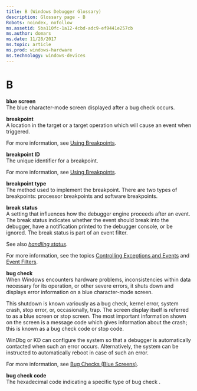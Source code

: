 ```yaml
---
title: B (Windows Debugger Glossary)
description: Glossary page - B
Robots: noindex, nofollow
ms.assetid: 5ba110fc-1a12-4cbd-adc9-ef9441e257cb
ms.author: domars
ms.date: 11/28/2017
ms.topic: article
ms.prod: windows-hardware
ms.technology: windows-devices
---
```


# B


<span id="blue_screen"></span><span id="BLUE_SCREEN"></span>**blue screen**  
The blue character-mode screen displayed after a bug check occurs.

<span id="breakpoint"></span><span id="BREAKPOINT"></span>**breakpoint**  
A location in the target or a target operation which will cause an event when triggered.

For more information, see [Using Breakpoints](using-breakpoints.md).

<span id="breakpoint_id"></span><span id="BREAKPOINT_ID"></span>**breakpoint ID**  
The unique identifier for a breakpoint.

For more information, see [Using Breakpoints](using-breakpoints.md).

<span id="breakpoint_type"></span><span id="BREAKPOINT_TYPE"></span>**breakpoint type**  
The method used to implement the breakpoint. There are two types of breakpoints: processor breakpoints and software breakpoints.

<span id="break_status"></span><span id="BREAK_STATUS"></span>**break status**  
A setting that influences how the debugger engine proceeds after an event. The break status indicates whether the event should break into the debugger, have a notification printed to the debugger console, or be ignored. The break status is part of an event filter.

See also [*handling status*](h.md#handling-status).

For more information, see the topics [Controlling Exceptions and Events](controlling-exceptions-and-events.md) and [Event Filters](event-filters.md).

<span id="bug_check"></span><span id="BUG_CHECK"></span>**bug check**  
When Windows encounters hardware problems, inconsistencies within data necessary for its operation, or other severe errors, it shuts down and displays error information on a blue character-mode screen.

This shutdown is known variously as a bug check, kernel error, system crash, stop error, or, occasionally, trap. The screen display itself is referred to as a blue screen or stop screen. The most important information shown on the screen is a message code which gives information about the crash; this is known as a bug check code or stop code.

WinDbg or KD can configure the system so that a debugger is automatically contacted when such an error occurs. Alternatively, the system can be instructed to automatically reboot in case of such an error.

For more information, see [Bug Checks (Blue Screens)](bug-checks--blue-screens-.md).

<span id="bug_check_code"></span><span id="BUG_CHECK_CODE"></span>**bug check code**  
The hexadecimal code indicating a specific type of bug check .

 

 





